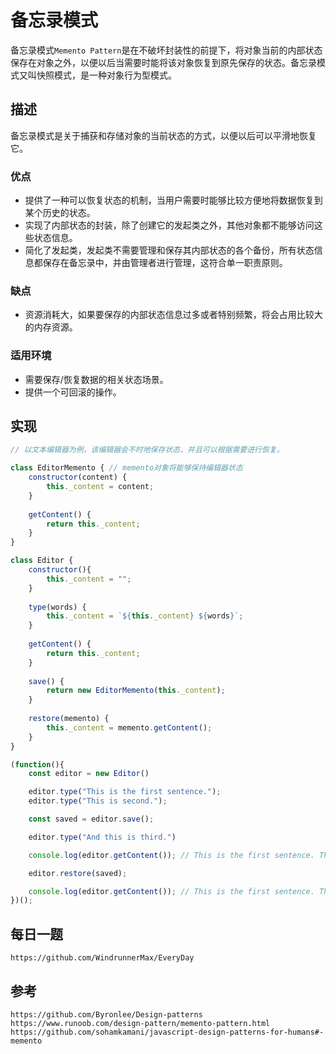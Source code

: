 # 备忘录模式
备忘录模式`Memento Pattern`是在不破坏封装性的前提下，将对象当前的内部状态保存在对象之外，以便以后当需要时能将该对象恢复到原先保存的状态。备忘录模式又叫快照模式，是一种对象行为型模式。

## 描述
备忘录模式是关于捕获和存储对象的当前状态的方式，以便以后可以平滑地恢复它。

### 优点
* 提供了一种可以恢复状态的机制，当用户需要时能够比较方便地将数据恢复到某个历史的状态。
* 实现了内部状态的封装，除了创建它的发起类之外，其他对象都不能够访问这些状态信息。
* 简化了发起类，发起类不需要管理和保存其内部状态的各个备份，所有状态信息都保存在备忘录中，并由管理者进行管理，这符合单一职责原则。

### 缺点
* 资源消耗大，如果要保存的内部状态信息过多或者特别频繁，将会占用比较大的内存资源。

### 适用环境
* 需要保存/恢复数据的相关状态场景。
* 提供一个可回滚的操作。

## 实现

```javascript
// 以文本编辑器为例，该编辑器会不时地保存状态，并且可以根据需要进行恢复。

class EditorMemento { // memento对象将能够保持编辑器状态
    constructor(content) {
        this._content = content;
    }
    
    getContent() {
        return this._content;
    }
}

class Editor {
    constructor(){
        this._content = "";
    }
    
    type(words) {
        this._content = `${this._content} ${words}`;
    }
    
    getContent() {
        return this._content;
    }
    
    save() {
        return new EditorMemento(this._content);
    }
    
    restore(memento) {
        this._content = memento.getContent();
    }
}

(function(){
    const editor = new Editor()

    editor.type("This is the first sentence.");
    editor.type("This is second.");

    const saved = editor.save();

    editor.type("And this is third.")

    console.log(editor.getContent()); // This is the first sentence. This is second. And this is third.

    editor.restore(saved);

    console.log(editor.getContent()); // This is the first sentence. This is second.
})();
```


## 每日一题

```
https://github.com/WindrunnerMax/EveryDay
```

## 参考

```
https://github.com/Byronlee/Design-patterns
https://www.runoob.com/design-pattern/memento-pattern.html
https://github.com/sohamkamani/javascript-design-patterns-for-humans#-memento
```

